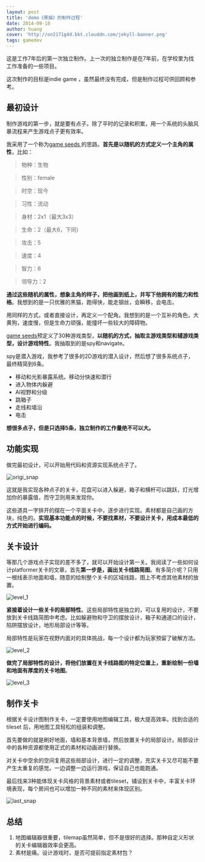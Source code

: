 ```yaml
---
layout: post
title: 'demo《黑猫》的制作过程'
date: 2014-09-18
author: huang
cover: 'http://on2171g4d.bkt.clouddn.com/jekyll-banner.png'
tags: gamedev
---
```


这是工作7年后的第一次独立制作。上一次的独立制作是在7年前，在学校里为找工作准备的一些项目。

这次制作的目标是indie game
，虽然最终没有完成，但是制作过程可供回顾和参考。

## 最初设计 ##
制作游戏的第一步，就是要有点子。除了平时的记录和积累，用一个系统的头脑风暴流程来产生游戏点子更有效率。

我采用了一个称为[game seeds
](http://www.gameseeds.net/)的思路。**首先是以随机的方式定义一个主角的属性**，比如：

> 物种：生物

> 性别：female

> 时空：现今

> 习性：流动

> 身材：2x1（最大3x3）

> 生命：2（最大6，下同）

> 攻击：5

> 速度：4

> 智力：6

> 领导力：2


**通过这些随机的属性，想象主角的样子，把他画到纸上，并写下他拥有的能力和性格**。我想到的是一只优雅的黑猫，跑得快，能走钢丝，会瞬移，会电击。

用同样的方式，或者直接设计，再定义一个配角。我想到的是一个互补的角色，大黄狗，速度慢，但是生命力顽强，能撞坏一些较大的障碍物。

[game seeds](http://www.gameseeds.net/)预定义了30种游戏类型，**以随机的方式，抽取主游戏类型和辅游戏类型，设计游戏特性**。我抽取到的是spy和navigate。

spy是潜入游戏，我参考了很多的2D游戏的潜入设计，然后想了很多系统点子，最终精简到6条。

* 移动和光影暴露系统。移动分快速和潜行
* 进入物体内躲避
* AI视野和分级
* 跳箱子
* 走线和墙沿
* 电击

**想很多点子，但是只选择5条，独立制作的工作量绝不可以大。**

## 功能实现 ##
做完最初设计，可以开始用代码和资源实现系统点子了。

![origi_snap](./blackcat/origi_snap.png)

这就是我实现各种点子的关卡，花盘可以进入躲避，箱子和横杆可以跳跃，灯光增加你的暴露值，而守卫则用来发现你。

这些道具一字排开的摆在一个平面关卡中，逐步进行实现。素材都是自己画的方块，纯色的。**实现基本功能点的时候，不要找素材，不要设计关卡，用成本最低的方式开始进行编码。**

## 关卡设计 ##
等那几个游戏点子实现的差不多了，就可以开始设计第一关。我阅读了一些如何设计platformer关卡的文章，首先**第一步是，画出关卡线路简图**。有多简介呢？只用一根线表示地面和墙，随意的绘制整个关卡的区域线路，图上不考虑其他素材的放置。

![level_1](./blackcat/level_1.png)

**紧接着设计一些关卡的局部特性**。这些局部特性是独立的，可以复用的设计，不要放到关卡线路简图中考虑。比如躲避物和守卫的摆放设计，箱子和通道口的设计，陷阱摆放设计，地形局部设计等等。

局部特性是玩家在视野内面对的具体挑战，每一个设计都为玩家预留了破解方法。

![level_2](./blackcat/level_2.png)

**做完了局部特性的设计，将他们放置在关卡线路图的特定位置上，重新绘制一份墙和地面有厚度的关卡地图**。

![level_3](./blackcat/level_3.png)

## 制作关卡 ##
根据关卡设计图制作关卡，一定要使用地图编辑工具，极大提高效率。找到合适的tileset
后，用地图工具轻松的组装和调整。

首先要做的就是刷好地面，墙和基本背景墙，然后放置关卡的局部设计。局部设计中的各种资源都使用正式的素材和动画进行替换。

对关卡中空余的空间复用这些局部设计，进行一定的调整，充实关卡又尽可能不要产生太重复的感觉。一边调整一边运行游戏，保证自己也能跑通。

最后找来3种能体现关卡风格的背景素材或者tileset，铺设到关卡中，丰富关卡环境表现，每个房间也可以增加一种不同的素材来体现区别。

![last_snap](./blackcat/last_snap.png)

## 总结 ##
1. 地图编辑器很重要，tilemap虽然简单，但不是很好的选择。那种自定义形状的关卡编辑器效率会更高。
1. 素材是痛。设计游戏时，是否可提前指定素材包？



